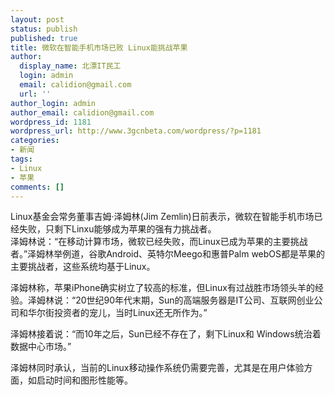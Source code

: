 ```yaml
---
layout: post
status: publish
published: true
title: 微软在智能手机市场已败 Linux能挑战苹果
author:
  display_name: 北漂IT民工
  login: admin
  email: calidion@gmail.com
  url: ''
author_login: admin
author_email: calidion@gmail.com
wordpress_id: 1181
wordpress_url: http://www.3gcnbeta.com/wordpress/?p=1181
categories:
- 新闻
tags:
- Linux
- 苹果
comments: []
---
```

<p>Linux基金会常务董事吉姆&middot;泽姆林(Jim Zemlin)日前表示，微软在智能手机市场已经失败，只剩下Linxu能够成为苹果的强有力挑战者。<br />
泽姆林说：&ldquo;在移动计算市场，微软已经失败，而Linux已成为苹果的主要挑战者。&rdquo;泽姆林举例道，谷歌Android、英特尔Meego和惠普Palm webOS都是苹果的主要挑战者，这些系统均基于Linux。</p>
<p>泽姆林称，苹果iPhone确实树立了较高的标准，但Linux有过战胜市场领头羊的经验。泽姆林说：&ldquo;20世纪90年代末期，Sun的高端服务器是IT公司、互联网创业公司和华尔街投资者的宠儿，当时Linux还无所作为。&rdquo;</p>
<p>泽姆林接着说：&ldquo;而10年之后，Sun已经不存在了，剩下Linux和 Windows统治着数据中心市场。&rdquo;</p>
<p>泽姆林同时承认，当前的Linux移动操作系统仍需要完善，尤其是在用户体验方面，如启动时间和图形性能等。</p>
